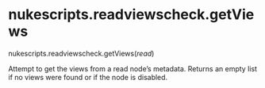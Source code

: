 # nukescripts.readviewscheck.getViews
nukescripts.readviewscheck.getViews(_read_)

Attempt to get the views from a read node’s metadata. Returns an empty list if no views were found or if the node is disabled.